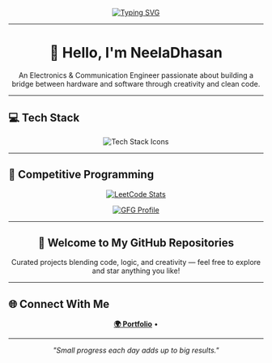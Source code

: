 <p align="center">
  <a href="#">
    <img src="https://readme-typing-svg.herokuapp.com?font=Fira+Code&size=24&pause=1000&color=00FEEF&width=600&center=true&vCenter=true&lines=Hey+I'm+Das.;Engineer,+Developer+%26+Problem+Solver.;Designing+my+Future,+One+Line+at+a+Time." alt="Typing SVG" />
  </a>
</p>


---

<h1 align="center">🚀 Hello, I'm NeelaDhasan</h1>
<p align="center">An Electronics & Communication Engineer passionate about building a bridge between hardware and software through creativity and clean code.</p>

---

## 💻 Tech Stack
<p align="center">
  <img src="https://skillicons.dev/icons?i=java,spring boot,react,git,github,linux,vscode,html,css" alt="Tech Stack Icons" />
</p>

---

## 🎯 Competitive Programming
<p align="center">
  <a href="https://leetcode.com/u/727822tuec132/">
    <img src="https://leetcard.jacoblin.cool/727822tuec132?ext=contest" alt="LeetCode Stats" />
  </a>
</p>

<p align="center">
  <a href="https://auth.geeksforgeeks.org/user/727822t5tl3/">
    <img src="https://img.shields.io/badge/Visit%20My-GFG%20Profile-brightgreen?style=for-the-badge&logo=geeksforgeeks" alt="GFG Profile" />
  </a>
</p>

---

<h2 align="center">📂 Welcome to My GitHub Repositories</h2>
<p align="center">Curated projects blending code, logic, and creativity — feel free to explore and star anything you like!</p>

---

## 🌐 Connect With Me
<p align="center">
  <a href="https://neeladhasanportfolio.netlify.app/"><strong>🌍 Portfolio</strong></a> •
</p>

---

<p align="center"><i>"Small progress each day adds up to big results."</i></p>
